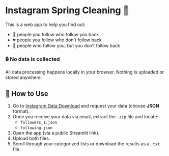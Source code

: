 # Instagram Spring Cleaning 🧹

This is a web app to help you find out:

- 🤝 people you follow who follow you back  
- 💔 people you follow who don't follow back  
- 👀 people who follow you, but you don’t follow back  

### 🔒 No data is collected
All data processing happens locally in your browser. Nothing is uploaded or stored anywhere.

## 🚀 How to Use

1. Go to [Instagram Data Download](https://www.instagram.com/download/request/) and request your data (choose **JSON** format).
2. Once you receive your data via email, extract the `.zip` file and locate:
   - `followers_1.json`
   - `following.json`
3. Open the app  (via a public Streamlit link).
4. Upload both files.
5. Scroll through your categorized lists or download the results as a `.txt` file.


